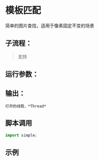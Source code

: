 # 模板匹配 
简单的图片查找，适用于像素固定不变的场景

## 子流程：
> 支持


## 运行参数：




## 输出：

    打开的线程，*Thread*


## 脚本调用

```python
import simple;

```

## 示例